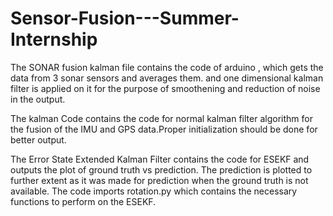 # Sensor-Fusion---Summer-Internship
The SONAR fusion kalman file contains the code of arduino , which gets the data from 3 sonar sensors and averages them. and one dimensional kalman filter is applied on it for the purpose of smoothening and reduction of noise in the output.

The kalman Code contains the code for normal kalman filter algorithm for the fusion of the IMU and GPS data.Proper initialization should be  done for better output.

The Error State Extended Kalman Filter contains the code for ESEKF and outputs the plot of ground truth vs prediction. The prediction is plotted to further extent as it was made for prediction when the ground truth is not available. The code imports 
rotation.py which contains the necessary functions to perform on the ESEKF.
